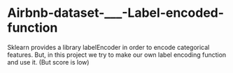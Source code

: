# Airbnb-dataset-___-Label-encoded-function
Sklearn provides a library labelEncoder in order to encode categorical features. But, in this project we try to make our own label encoding function and use it.
(But score is low)

